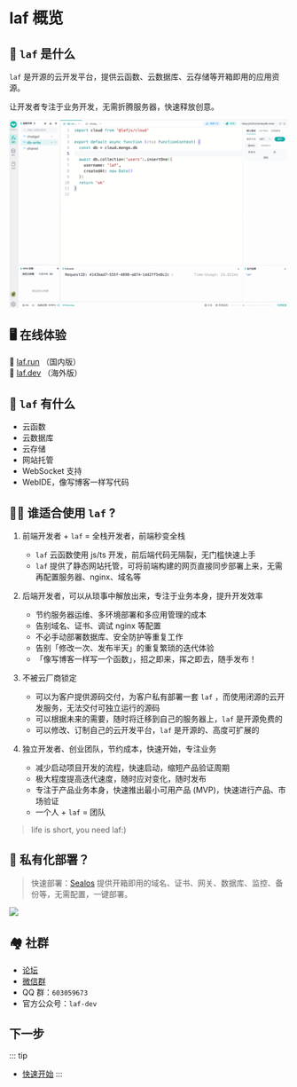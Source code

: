 # laf 概览

## 👀 `laf` 是什么

`laf` 是开源的云开发平台，提供云函数、云数据库、云存储等开箱即用的应用资源。

让开发者专注于业务开发，无需折腾服务器，快速释放创意。

![](./overview-ide.png)

## 🖥 在线体验

🎉 [laf.run](https://laf.run) （国内版）<br/>
🎉 [laf.dev](https://laf.dev) （海外版）

## 🎉 `laf` 有什么

- 云函数
- 云数据库
- 云存储
- 网站托管
- WebSocket 支持
- WebIDE，像写博客一样写代码


## 👨‍💻 谁适合使用 `laf` ?

1. 前端开发者 + `laf` = 全栈开发者，前端秒变全栈

   - `laf` 云函数使用 js/ts 开发，前后端代码无隔裂，无门槛快速上手
   - `laf` 提供了静态网站托管，可将前端构建的网页直接同步部署上来，无需再配置服务器、nginx、域名等

2. 后端开发者，可以从琐事中解放出来，专注于业务本身，提升开发效率

   - 节约服务器运维、多环境部署和多应用管理的成本
   - 告别域名、证书、调试 nginx 等配置
   - 不必手动部署数据库、安全防护等重复工作
   - 告别「修改一次、发布半天」的重复繁琐的迭代体验
   - 「像写博客一样写一个函数」，招之即来，挥之即去，随手发布！

3. 不被云厂商锁定

   - 可以为客户提供源码交付，为客户私有部署一套 `laf` ，而使用闭源的云开发服务，无法交付可独立运行的源码
   - 可以根据未来的需要，随时将迁移到自己的服务器上，`laf` 是开源免费的
   - 可以修改、订制自己的云开发平台，`laf` 是开源的、高度可扩展的

4. 独立开发者、创业团队，节约成本，快速开始，专注业务
   - 减少启动项目开发的流程，快速启动，缩短产品验证周期
   - 极大程度提高迭代速度，随时应对变化，随时发布
   - 专注于产品业务本身，快速推出最小可用产品 (MVP)，快速进行产品、市场验证
   - 一个人 + `laf` = 团队

> life is short, you need laf:)

## 🎉 私有化部署？

> 快速部署：[Sealos](https://sealos.io) 提供开箱即用的域名、证书、网关、数据库、监控、备份等，无需配置，一键部署。

[![](https://cdn.jsdelivr.us/gh/labring-actions/templates@main/Deploy-on-Sealos.svg)](https://cloud.sealos.io/?openapp=system-fastdeploy%3FtemplateName%3Dlaf)


## 🏘️ 社群

- [论坛](https://forum.laf.run/)
- [微信群](https://cdn.jsdelivr.net/gh/yangchuansheng/imghosting3@main/uPic/2022-04-22-14-21-MRJH9o.png)
- QQ 群：`603059673`
- 官方公众号：`laf-dev`


## 下一步

::: tip
- [快速开始](/zh/quick-start/login)
:::